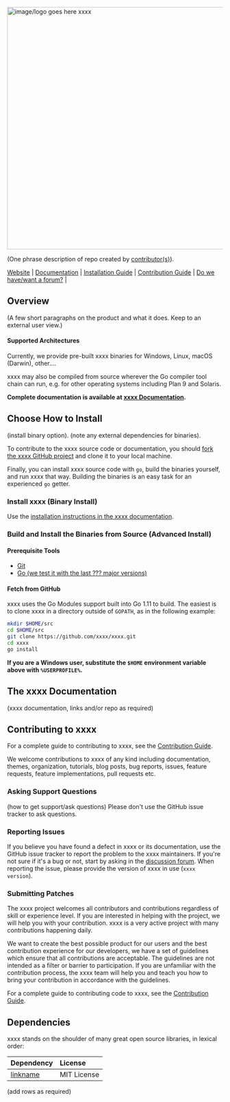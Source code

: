 <img src="https://xxxxlogoLinkGoesHere" alt="image/logo goes here xxxx" width="565">

(One phrase description of repo created by [contributor(s)](https://links)).

[Website](https://xxxxwebsiteifany) |
[Documentation](https://xxxxlinktodoco) |
[Installation Guide](https://xxxxinstallguideinthisrepo) |
[Contribution Guide](CONTRIBUTING.md) |
[Do we have/want a forum?](https://nsipproductforum) |

## Overview

(A few short paragraphs on the product and what it does. Keep to an external user view.)

#### Supported Architectures

Currently, we provide pre-built xxxx binaries for Windows, Linux, macOS (Darwin), other....

xxxx may also be compiled from source wherever the Go compiler tool chain can run, e.g. for other operating systems including Plan 9 and Solaris.

**Complete documentation is available at [xxxx Documentation](https://xxxx/getting-started/).**

## Choose How to Install
(install binary option).
(note any external dependencies for binaries).

To contribute to the xxxx source code or documentation, you should [fork the xxxx GitHub project](https://github.com/NSIP/xxxx#fork-destination-box) and clone it to your local machine.

Finally, you can install xxxx source code with `go`, build the binaries yourself, and run xxxx that way.
Building the binaries is an easy task for an experienced `go` getter.

### Install xxxx (Binary Install)

Use the [installation instructions in the xxxx documentation](https://xxxx/getting-started/installing/).

### Build and Install the Binaries from Source (Advanced Install)

#### Prerequisite Tools

* [Git](https://git-scm.com/)
* [Go (we test it with the last ??? major versions)](https://golang.org/dl/)

#### Fetch from GitHub

xxxx uses the Go Modules support built into Go 1.11 to build. The easiest is to clone xxxx in a directory outside of `GOPATH`, as in the following example:

```bash
mkdir $HOME/src
cd $HOME/src
git clone https://github.com/xxxx/xxxx.git
cd xxxx
go install
```

**If you are a Windows user, substitute the `$HOME` environment variable above with `%USERPROFILE%`.**


## The xxxx Documentation

(xxxx documentation, links and/or repo as required)

## Contributing to xxxx

For a complete guide to contributing to xxxx, see the [Contribution Guide](CONTRIBUTING.md).

We welcome contributions to xxxx of any kind including documentation, themes,
organization, tutorials, blog posts, bug reports, issues, feature requests,
feature implementations, pull requests etc.

### Asking Support Questions

(how to get support/ask questions)
Please don't use the GitHub issue tracker to ask questions.

### Reporting Issues

If you believe you have found a defect in xxxx or its documentation, use
the GitHub issue tracker to report the problem to the xxxx maintainers.
If you're not sure if it's a bug or not, start by asking in the [discussion forum](https://discourse.goxxxx.io).
When reporting the issue, please provide the version of xxxx in use (`xxxx version`).

### Submitting Patches

The xxxx project welcomes all contributors and contributions regardless of skill or experience level.
If you are interested in helping with the project, we will help you with your contribution.
xxxx is a very active project with many contributions happening daily.

We want to create the best possible product for our users and the best contribution experience for our developers,
we have a set of guidelines which ensure that all contributions are acceptable.
The guidelines are not intended as a filter or barrier to participation.
If you are unfamiliar with the contribution process, the xxxx team will help you and teach you how to bring your contribution in accordance with the guidelines.

For a complete guide to contributing code to xxxx, see the [Contribution Guide](CONTRIBUTING.md).

[Go]: https://golang.org/
[xxxx Documentation]: https://goxxxx.io/overview/introduction/

## Dependencies

xxxx stands on the shoulder of many great open source libraries, in lexical order:

 | Dependency  | License |
 | :------------- | :------------- |
 | [linkname](https://librarylink) | MIT License |
 (add rows as required)

